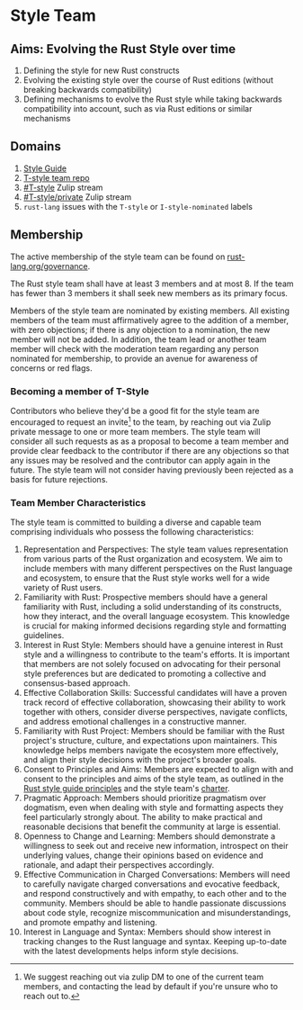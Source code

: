 # Style Team

## Aims: Evolving the Rust Style over time

1. Defining the style for new Rust constructs
2. Evolving the existing style over the course of Rust editions (without breaking backwards compatibility)
3. Defining mechanisms to evolve the Rust style while taking backwards compatibility into account, such as via Rust editions or similar mechanisms

## Domains

1. [Style Guide](https://github.com/rust-lang/fmt-rfcs/blob/master/guide/guide.md)
2. [T-style team repo](https://github.com/rust-lang/fmt-rfcs/)
3. [#T-style](https://rust-lang.zulipchat.com/#narrow/stream/346005-t-style) Zulip stream
4. [#T-style/private](https://rust-lang.zulipchat.com/#narrow/stream/353175-t-style.2Fprivate) Zulip stream
5. `rust-lang` issues with the `T-style` or `I-style-nominated` labels

## Membership

The active membership of the style team can be found on [rust-lang.org/governance](https://github.com/rust-lang/team/blob/master/teams/style.toml).

The Rust style team shall have at least 3 members and at most 8. If the team has fewer than 3 members it shall seek new members as its primary focus.

Members of the style team are nominated by existing members. All existing members of the team must affirmatively agree to the addition of a member, with zero objections; if there is any objection to a nomination, the new member will not be added. In addition, the team lead or another team member will check with the moderation team regarding any person nominated for membership, to provide an avenue for awareness of concerns or red flags.

### Becoming a member of T-Style

Contributors who believe they'd be a good fit for the style team are encouraged to request an invite[^1] to the team, by reaching out via Zulip private message to one or more team members. The style team will consider all such requests as as a proposal to become a team member and provide clear feedback to the contributor if there are any objections so that any issues may be resolved and the contributor can apply again in the future. The style team will not consider having previously been rejected as a basis for future rejections.

### Team Member Characteristics

The style team is committed to building a diverse and capable team comprising individuals who possess the following characteristics:

1. Representation and Perspectives: The style team values representation from various parts of the Rust organization and ecosystem. We aim to include members with many different perspectives on the Rust language and ecosystem, to ensure that the Rust style works well for a wide variety of Rust users.
2. Familiarity with Rust: Prospective members should have a general familiarity with Rust, including a solid understanding of its constructs, how they interact, and the overall language ecosystem. This knowledge is crucial for making informed decisions regarding style and formatting guidelines.
3. Interest in Rust Style: Members should have a genuine interest in Rust style and a willingness to contribute to the team's efforts. It is important that members are not solely focused on advocating for their personal style preferences but are dedicated to promoting a collective and consensus-based approach.
4. Effective Collaboration Skills: Successful candidates will have a proven track record of effective collaboration, showcasing their ability to work together with others, consider diverse perspectives, navigate conflicts, and address emotional challenges in a constructive manner.
5. Familiarity with Rust Project: Members should be familiar with the Rust project's structure, culture, and expectations upon maintainers. This knowledge helps members navigate the ecosystem more effectively, and align their style decisions with the project's broader goals.
6. Consent to Principles and Aims: Members are expected to align with and consent to the principles and aims of the style team, as outlined in the [Rust style guide principles](https://github.com/rust-lang/rust/blob/master/src/doc/style-guide/src/principles.md) and the style team's [charter](https://github.com/rust-lang/style-team/blob/style-policy/charter.md).
7. Pragmatic Approach: Members should prioritize pragmatism over dogmatism, even when dealing with style and formatting aspects they feel particularly strongly about. The ability to make practical and reasonable decisions that benefit the community at large is essential.
8. Openness to Change and Learning: Members should demonstrate a willingness to seek out and receive new information, introspect on their underlying values, change their opinions based on evidence and rationale, and adapt their perspectives accordingly.
9. Effective Communication in Charged Conversations: Members will need to carefully navigate charged conversations and evocative feedback, and respond constructively and with empathy, to each other and to the community. Members should be able to handle passionate discussions about code style, recognize miscommunication and misunderstandings, and promote empathy and listening.
10. Interest in Language and Syntax: Members should show interest in tracking changes to the Rust language and syntax. Keeping up-to-date with the latest developments helps inform style decisions.

[^1]: We suggest reaching out via zulip DM to one of the current team members, and contacting the lead by default if you're unsure who to reach out to.
